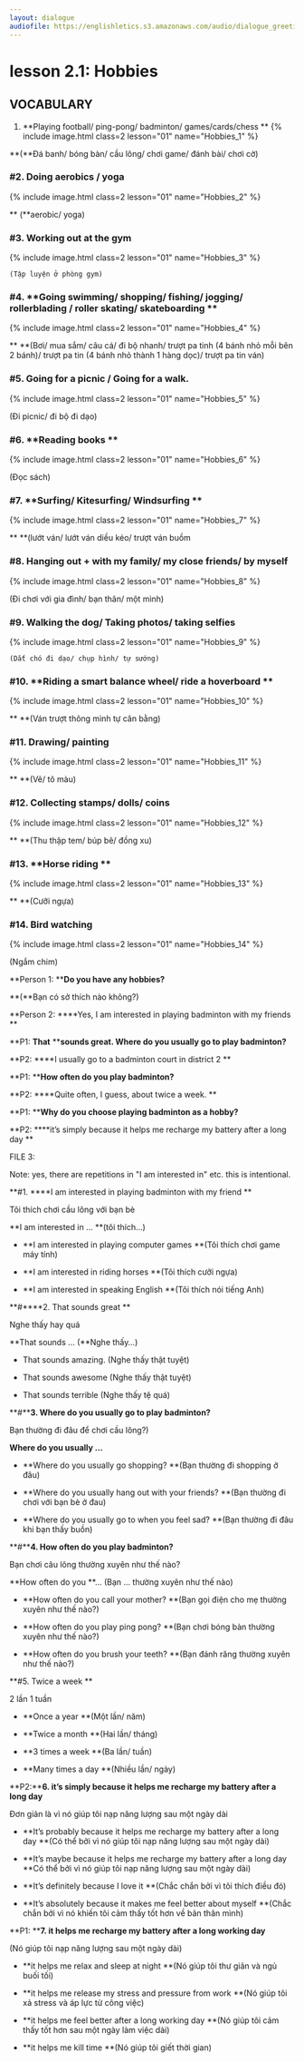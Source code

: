 ```yaml
---
layout: dialogue
audiofile: https://englishletics.s3.amazonaws.com/audio/dialogue_greetings_01.mp3
---
```


# lesson 2.1: Hobbies 

## VOCABULARY


1. **Playing football/ ping-pong/ badminton/ games/cards/chess **
{% include image.html class=2 lesson="01" name="Hobbies_1" %}


**(**Đá banh/ bóng bàn/ cầu lông/ chơi game/ đánh bài/ chơi cờ)



### #2. Doing aerobics / yoga
{% include image.html class=2 lesson="01" name="Hobbies_2" %}

**	(**aerobic/ yoga)

### #3. **Working out at the gym**
{% include image.html class=2 lesson="01" name="Hobbies_3" %}

	(Tập luyện ở phòng gym)

### #4. **Going swimming/ shopping/ fishing/ jogging/ rollerblading / roller skating/ skateboarding **
{% include image.html class=2 lesson="01" name="Hobbies_4" %}

**	**(Bơi/ mua sắm/ câu cá/ đi bộ nhanh/ trượt pa tinh (4 bánh nhỏ mỗi bên 2 bánh)/ trượt pa tin (4 bánh nhỏ thành 1 hàng dọc)/ trượt pa tin ván)

### #5. **Going for a picnic / Going for a walk.**
{% include image.html class=2 lesson="01" name="Hobbies_5" %}

(Đi picnic/ đi bộ đi dạo)

### #6. **Reading books **
{% include image.html class=2 lesson="01" name="Hobbies_6" %}

(Đọc sách)

### #7. **Surfing/ Kitesurfing/ Windsurfing **
{% include image.html class=2 lesson="01" name="Hobbies_7" %}

**	**(lướt ván/ lướt ván diều kéo/ trượt ván buồm 

### #8. **Hanging out + with my family/ my close friends/ by myself**
{% include image.html class=2 lesson="01" name="Hobbies_8" %}

(Đi chơi với gia đình/ bạn thân/ một mình)



### #9. **Walking the dog/ Taking photos/ taking selfies**
{% include image.html class=2 lesson="01" name="Hobbies_9" %}

	(Dắt chó đi dạo/ chụp hình/ tự sướng)


### #10. **Riding a smart balance wheel/ ride a hoverboard **
{% include image.html class=2 lesson="01" name="Hobbies_10" %}

**	**(Ván trượt thông mình tự cân bằng)

### #11. **Drawing/ painting**
{% include image.html class=2 lesson="01" name="Hobbies_11" %}

**	**(Vẽ/ tô màu)

### #12. **Collecting stamps/ dolls/ coins**
{% include image.html class=2 lesson="01" name="Hobbies_12" %}

**	**(Thu thập tem/ búp bê/ đồng xu)

### #13. **Horse riding **
{% include image.html class=2 lesson="01" name="Hobbies_13" %}

**	**(Cưỡi ngựa)

### #14. **Bird watching**
{% include image.html class=2 lesson="01" name="Hobbies_14" %}

(Ngắm chim)



**Person 1: ****Do you have any hobbies?**

**(**Bạn có sở thích nào không?)

**Person 2: ****Yes, I am interested in playing badminton with my friends **

**P1: ****That**** ****sounds great. Where do you usually go to play badminton?**

**P2: ****I usually go to a badminton court in district 2 **

**P1: ****How often do you play badminton?**

**P2: ****Quite often, I guess, about twice a week. **

**P1: ****Why do you choose playing badminton as a hobby?**

**P2: ****it’s simply because it helps me recharge my battery after a long day **

FILE 3:

Note: yes, there are repetitions in "I am interested in" etc. this is intentional.

**#1. ****I am interested in playing badminton with my friend **

Tôi thích chơi cầu lông với bạn bè 

**I am interested in … **(tôi thích…)

* **I am interested in playing computer games **(Tôi thích chơi game máy tính)

* **I am interested in riding horses **(Tôi thích cưỡi ngựa)

* **I am interested in speaking English **(Tôi thích nói tiếng Anh)

**#****2. That sounds great **

Nghe thấy hay quá 

**That sounds … (**Nghe thấy…)

* That sounds amazing. (Nghe thấy thật tuyệt) 

* That sounds awesome (Nghe thấy thật tuyệt)

* That sounds terrible (Nghe thấy tệ quá)

**#****3. Where do you usually go to play badminton?**

Bạn thường đi đâu để chơi cầu lông?)

**Where do you usually …**

* **Where do you usually go shopping? **(Bạn thường đi shopping ở đâu)

* **Where do you usually hang out with your friends? **(Bạn thường đi chơi với bạn bè ở đau)

* **Where do you usually go to when you feel sad? **(Bạn thường đi đâu khi bạn thấy buồn)

**#****4. How often do you play badminton?**

Bạn chơi câu lông thường xuyên như thế nào?

**How often do you **… (Bạn … thường xuyên như thế nào)

* **How often do you call your mother? **(Bạn gọi điện cho mẹ thường xuyên như thế nào?)

* **How often do you play ping pong? **(Bạn chơi bóng bàn thường xuyên như thế nào?)

* **How often do you brush your teeth? **(Bạn đánh răng thường xuyên như thế nào?)

**#5. Twice a week **

2 lần 1 tuần 

* **Once a year **(Một lần/ năm)

* **Twice a month **(Hai lần/ tháng)

* **3 times a week **(Ba lần/ tuần)

* **Many times a day **(Nhiều lần/ ngày) 

**P2:****6. it’s simply because it helps me recharge my battery after a long day**

Đơn giản là vì nó giúp tôi nạp năng lượng sau một ngày dài

* **It’s probably because it helps me recharge my battery after a long day **(Có thể bởi vì nó giúp tôi nạp năng lượng sau một ngày dài)

* **It’s maybe because it helps me recharge my battery after a long day **Có thể bởi vì nó giúp tôi nạp năng lượng sau một ngày dài)

* **It’s definitely because I love it **(Chắc chắn bởi vì tôi thích điều đó)

* **It’s absolutely because it makes me feel better about myself **(Chắc chắn bởi vì nó khiến tôi cảm thấy tốt hơn về bản thân mình)

**P1: ****7. it helps me recharge my battery after a long working day**

(Nó giúp tôi nạp năng lượng sau một ngày dài)

* **it helps me relax and sleep at night **(Nó giúp tôi thư giãn và ngủ buối tối)

* **it helps me release my stress and pressure from work **(Nó giúp tôi xả stress và áp lực từ công việc)

* **it helps me feel better after a long working day **(Nó giúp tôi cảm thấy tốt hơn sau một ngày làm việc dài)

* **it helps me kill time **(Nó giúp tôi giết thời gian)

